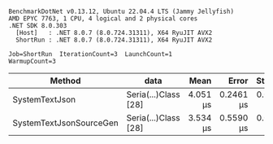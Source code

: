 ```

BenchmarkDotNet v0.13.12, Ubuntu 22.04.4 LTS (Jammy Jellyfish)
AMD EPYC 7763, 1 CPU, 4 logical and 2 physical cores
.NET SDK 8.0.303
  [Host]   : .NET 8.0.7 (8.0.724.31311), X64 RyuJIT AVX2
  ShortRun : .NET 8.0.7 (8.0.724.31311), X64 RyuJIT AVX2

Job=ShortRun  IterationCount=3  LaunchCount=1  
WarmupCount=3  

```
| Method                  | data                 | Mean     | Error     | StdDev    | Min      | Max      | Gen0   | Allocated |
|------------------------ |--------------------- |---------:|----------:|----------:|---------:|---------:|-------:|----------:|
| SystemTextJson          | Seria(...)Class [28] | 4.051 μs | 0.2461 μs | 0.0135 μs | 4.039 μs | 4.066 μs | 0.0229 |   2.07 KB |
| SystemTextJsonSourceGen | Seria(...)Class [28] | 3.534 μs | 0.5590 μs | 0.0306 μs | 3.515 μs | 3.569 μs | 0.0267 |    2.2 KB |
